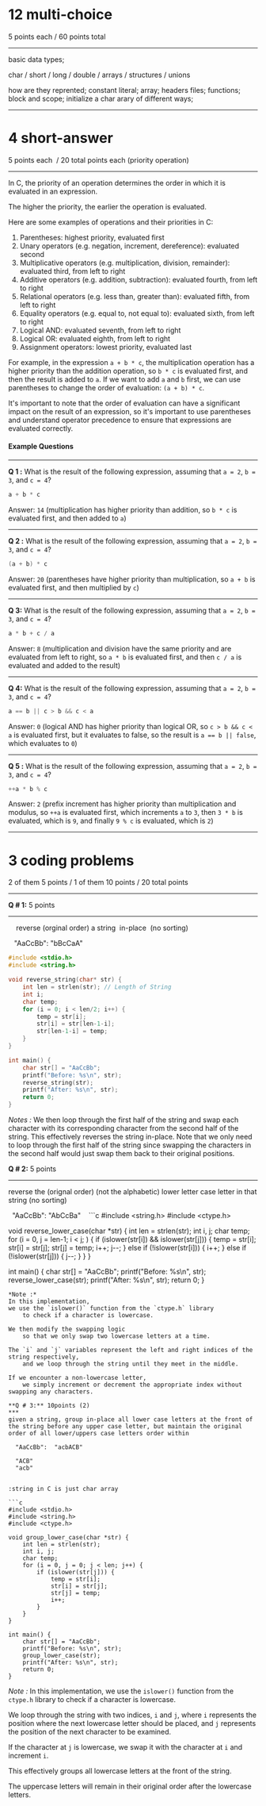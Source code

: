 
# 12 multi-choice
5 points each / 60 points total
***
basic data types; 

char / short / long / double / arrays / structures / unions

how are they reprented; 
constant literal;
array;
headers files;
functions;
block and scope;
initialize a char arary of different ways;  
***

# 4 short-answer
5 points each  / 20 total points each (priority operation) 
***
In C, the priority of an operation determines the order in which it is evaluated in an expression. 

The higher the priority, 
	the earlier the operation is evaluated. 
	
Here are some examples of operations and their priorities in C:

1.  Parentheses: highest priority, evaluated first
2.  Unary operators (e.g. negation, increment, dereference): evaluated second
3.  Multiplicative operators (e.g. multiplication, division, remainder): evaluated third, from left to right
4.  Additive operators (e.g. addition, subtraction): evaluated fourth, from left to right
5.  Relational operators (e.g. less than, greater than): evaluated fifth, from left to right
6.  Equality operators (e.g. equal to, not equal to): evaluated sixth, from left to right
7.  Logical AND: evaluated seventh, from left to right
8.  Logical OR: evaluated eighth, from left to right
9.  Assignment operators: lowest priority, evaluated last

For example, 
	in the expression `a + b * c`, 
		the multiplication operation has a higher priority 
			than the addition operation, 
				so `b * c` is evaluated first, 
					and then the result is added to `a`. 
						If we want to add `a` and `b` first, 
							we can use parentheses to change the order of evaluation: `(a + b) * c`.

It's important to note that the order of evaluation can have a significant impact on the result of an expression, so it's important to use parentheses and understand operator precedence to ensure that expressions are evaluated correctly.


#### Example Questions
*** 
**Q 1 :** What is the result of the following expression, assuming that `a = 2`, `b = 3`, and `c = 4`?
```c
a + b * c
```
Answer: `14` (multiplication has higher priority than addition, so `b * c` is evaluated first, and then added to `a`)
***
**Q 2 :** What is the result of the following expression, assuming that `a = 2`, `b = 3`, and `c = 4`?
```c
(a + b) * c
```
Answer: `20` (parentheses have higher priority than multiplication, so `a + b` is evaluated first, and then multiplied by `c`)
***
**Q 3:** What is the result of the following expression, assuming that `a = 2`, `b = 3`, and `c = 4`?
```c
a * b + c / a
```
Answer: `8` (multiplication and division have the same priority and are evaluated from left to right, so `a * b` is evaluated first, and then `c / a` is evaluated and added to the result)
***
**Q 4:** What is the result of the following expression, assuming that `a = 2`, `b = 3`, and `c = 4`?
```c
a == b || c > b && c < a
```
Answer: `0` (logical AND has higher priority than logical OR, so `c > b && c < a` is evaluated first, but it evaluates to false, so the result is `a == b || false`, which evaluates to `0`)
***
**Q 5 :** What is the result of the following expression, assuming that `a = 2`, `b = 3`, and `c = 4`?
```c
++a * b % c
```
Answer: `2` (prefix increment has higher priority than multiplication and modulus, so `++a` is evaluated first, which increments `a` to `3`, then `3 * b` is evaluated, which is `9`, and finally `9 % c` is evaluated, which is `2`)
***



# 3 coding problems
2 of them 5 points / 1 of them 10 points / 20 total points
***

**Q # 1:** 5 points
***
 
  reverse (orginal order) a string  in-place  (no sorting)

   "AaCcBb": "bBcCaA"

```c
#include <stdio.h>
#include <string.h>

void reverse_string(char* str) {
    int len = strlen(str); // Length of String
    int i;
    char temp;
    for (i = 0; i < len/2; i++) {
        temp = str[i];
        str[i] = str[len-1-i];
        str[len-1-i] = temp;
    }
}

int main() {
    char str[] = "AaCcBb";
    printf("Before: %s\n", str);
    reverse_string(str);
    printf("After: %s\n", str);
    return 0;
}
```
*Notes :* 
We then loop through the first half of the string 
	and swap each character with its corresponding character 
		from the second half of the string. 
			This effectively reverses the string in-place. 
				Note that we only need to loop through the first half of the string 
					since swapping the characters in the second half 
						would just swap them back to their original positions.

**Q # 2:** 5 points
***
reverse the (orignal order) (not the alphabetic) lower letter case letter in that string (no sorting)

  "AaCcBb": "AbCcBa"
  
 ```c
#include <string.h>
#include <ctype.h>

void reverse_lower_case(char *str) {
    int len = strlen(str);
    int i, j;
    char temp;
    for (i = 0, j = len-1; i < j; ) {
        if (islower(str[i]) && islower(str[j])) {
            temp = str[i];
            str[i] = str[j];
            str[j] = temp;
            i++;
            j--;
        }
        else if (!islower(str[i])) {
            i++;
        }
        else if (!islower(str[j])) {
            j--;
        }
    }
}

int main() {
    char str[] = "AaCcBb";
    printf("Before: %s\n", str);
    reverse_lower_case(str);
    printf("After: %s\n", str);
    return 0;
}
```
*Note :*
In this implementation, 
we use the `islower()` function from the `ctype.h` library 
	to check if a character is lowercase. 
	
We then modify the swapping logic 
	so that we only swap two lowercase letters at a time. 
	
The `i` and `j` variables represent the left and right indices of the string respectively, 
	and we loop through the string until they meet in the middle. 
	
If we encounter a non-lowercase letter, 
	we simply increment or decrement the appropriate index without swapping any characters.

**Q # 3:** 10points (2)  
***
given a string, group in-place all lower case letters at the front of the string before any upper case letter, but maintain the original order of all lower/uppers case letters order within

  "AaCcBb":  "acbACB"

  "ACB"  
  "acb"

  
:string in C is just char array

```c
#include <stdio.h>
#include <string.h>
#include <ctype.h>

void group_lower_case(char *str) {
    int len = strlen(str);
    int i, j;
    char temp;
    for (i = 0, j = 0; j < len; j++) {
        if (islower(str[j])) {
            temp = str[i];
            str[i] = str[j];
            str[j] = temp;
            i++;
        }
    }
}

int main() {
    char str[] = "AaCcBb";
    printf("Before: %s\n", str);
    group_lower_case(str);
    printf("After: %s\n", str);
    return 0;
}
```

*Note :*
In this implementation, 
we use the `islower()` function from the `ctype.h` library to check if a character is lowercase. 

We loop through the string with two indices, `i` and `j`, 
	where `i` represents the position where the next lowercase letter should be placed, 
		and `j` represents the position of the next character to be examined. 
		
If the character at `j` is lowercase, 
	we swap it with the character at `i` and increment `i`. 
	
This effectively groups all lowercase letters at the front of the string. 

The uppercase letters will remain in their original order after the lowercase letters.